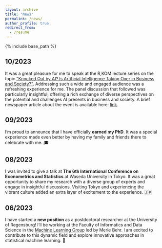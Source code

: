 ```yaml
---
layout: archive
title: "News"
permalink: /news/
author_profile: true
redirect_from:
  - /resume
---
```


{% include base_path %}

10/2023
-
It was a great pleasure for me to speak at the R,KOM lecture series on the topic ["Knocked Out by AI? Is Artificial Intelligence Taking Over in Business and Society?"](https://www.r-kom.de/w/-digit-r_13). Addressing such a wide and engaged audience was a refreshing experience for me. The panel discussion that followed was particularly insightful, offering a rich exchange of diverse perspectives on the potential and challenges AI presents in business and society. A brief newspaper article about the event is available here: [link](https://www.mittelbayerische.de/nachrichten/wirtschaft/ki-kommt-einer-industriellen-revolution-gleich-14596125).

09/2023
-
I’m proud to announce that I have officially **earned my PhD**. It was a special experience made even better by having my family and friends there to celebrate with me. :mortar_board: 

08/2023
-
I was invited to give a talk at **The 6th International Conference on Econometrics and Statistics** at Waseda University in Tokyo. It was a great opportunity to share my research with a diverse group of experts and engage in insightful discussions. Visiting Tokyo and experiencing the vibrant culture added an extra layer of excitement to the experience. :jp: 

06/2023 
-
I have started a **new position** as a postdoctoral researcher at the University of Regensburg! I’ll be working at the Faculty of Informatics and Data Science in the [Machine Learning Group](https://www.uni-regensburg.de/informatik-data-science/maschinelles-lernen-behr/startseite/index.html) led by Merle Behr. I am excited to contribute to this dynamic field and explore innovative approaches in statistical machine learning. :rocket:

 
